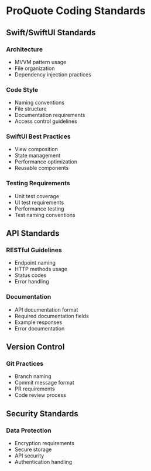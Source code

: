 # ProQuote Coding Standards

## Swift/SwiftUI Standards
### Architecture
- MVVM pattern usage
- File organization
- Dependency injection practices

### Code Style
- Naming conventions
- File structure
- Documentation requirements
- Access control guidelines

### SwiftUI Best Practices
- View composition
- State management
- Performance optimization
- Reusable components

### Testing Requirements
- Unit test coverage
- UI test requirements
- Performance testing
- Test naming conventions

## API Standards
### RESTful Guidelines
- Endpoint naming
- HTTP methods usage
- Status codes
- Error handling

### Documentation
- API documentation format
- Required documentation fields
- Example responses
- Error documentation

## Version Control
### Git Practices
- Branch naming
- Commit message format
- PR requirements
- Code review process

## Security Standards
### Data Protection
- Encryption requirements
- Secure storage
- API security
- Authentication handling 
